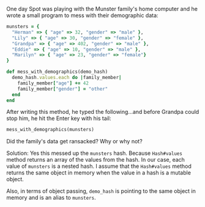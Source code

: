 One day Spot was playing with the Munster family's home computer and he wrote a small program to mess with their demographic data:
```rb
munsters = {
  "Herman" => { "age" => 32, "gender" => "male" },
  "Lily" => { "age" => 30, "gender" => "female" },
  "Grandpa" => { "age" => 402, "gender" => "male" },
  "Eddie" => { "age" => 10, "gender" => "male" },
  "Marilyn" => { "age" => 23, "gender" => "female"}
}

def mess_with_demographics(demo_hash)
  demo_hash.values.each do |family_member|
    family_member["age"] += 42
    family_member["gender"] = "other"
  end
end
```
After writing this method, he typed the following...and before Grandpa could stop him, he hit the Enter key with his tail:
```rb
mess_with_demographics(munsters)
```
Did the family's data get ransacked? Why or why not?

Solution:
Yes this messed up the `munsters` hash. Because `Hash#values` method returns an array of the values from the hash. In our case, each value of `munsters` is a nested hash. I assume that the `Hash#values` method returns the same object in memory when the value in a hash is a mutable object.

Also, in terms of object passing, `demo_hash` is pointing to the same object in memory and is an alias to `munsters`.
